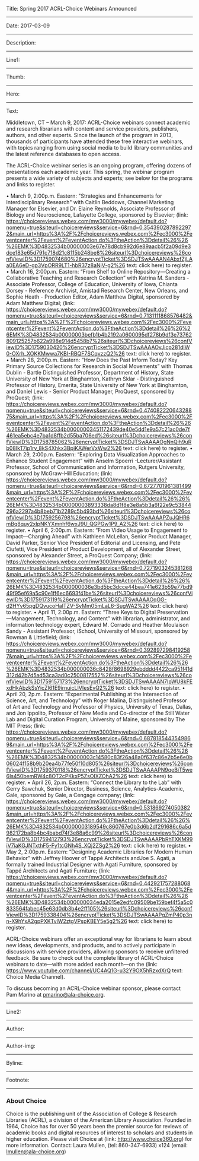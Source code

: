 Title: Spring 2017 ACRL-Choice Webinars Announced

----

Date: 2017-03-09

----

Description: 

----

Line1: 

----

Thumb: 

----

Hero: 

----

Text: 

Middletown, CT – March 9, 2017: ACRL-Choice webinars connect academic and research librarians with content and service providers, publishers, authors, and other experts.  Since the launch of the program in 2013, thousands of participants have attended these free interactive webinars, with topics ranging from using social media to build library communities and the latest reference databases to open access.  

The ACRL-Choice webinar series is an ongoing program, offering dozens of presentations each academic year.  This spring, the webinar program presents a wide variety of subjects and experts; see below for the programs and links to register.

•	March 9, 2:00p.m. Eastern: "Strategies and Enhancements for Interdisciplinary Research" with Caitlin Beddows, Channel Marketing Manager for Elsevier, and Dr. Elaine Reynolds, Associate Professor of Biology and Neuroscience, Lafayette College, sponsored by Elsevier; (link: https://choicereviews.webex.com/mw3000/mywebex/default.do?nomenu=true&siteurl=choicereviews&service=6&rnd=0.3543902878922972&main_url=https%3A%2F%2Fchoicereviews.webex.com%2Fec3000%2Feventcenter%2Fevent%2FeventAction.do%3FtheAction%3Ddetail%26%26%26EMK%3D4832534b00000003e67e78d8cb992d6e89aacb5f2a09d9e3dce183e65d791c718d21c8115b248be8%26siteurl%3Dchoicereviews%26confViewID%3D1759074680%26encryptTicket%3DSDJTSwAAAAN4AbxfZjLAa0EA6eD-gp3VpORR9LT1-hbR37z8aNjV-g2%26  text: click here) to register. 
•	March 16, 2:00p.m. Eastern: “From Shelf to Online Repository—Creating a Collaborative Teaching and Research Collection” with Katrina M. Sanders - Associate Professor, College of Education, University of Iowa, Chianta Dorsey - Reference Archivist, Amistad Research Center, New Orleans, and Sophie Heath - Production Editor, Adam Matthew Digital, sponsored by Adam Matthew Digital; (link: https://choicereviews.webex.com/mw3000/mywebex/default.do?nomenu=true&siteurl=choicereviews&service=6&rnd=0.7131111868576482&main_url=https%3A%2F%2Fchoicereviews.webex.com%2Fec3000%2Feventcenter%2Fevent%2FeventAction.do%3FtheAction%3Ddetail%26%26%26EMK%3D4832534b00000003befb1b4b2192a0600095df278b9df3e73762809125257b622a998e914d5458b7%26siteurl%3Dchoicereviews%26confViewID%3D1759030420%26encryptTicket%3DSDJTSwAAAAOvJicp281dIW0-OXrh_XOKKMwwa7KBI-RBQF7SCqvzzQ2%26 text: click here) to register.
•	March 28, 2:00p.m. Eastern: “How Does the Past Inform Today? Key Primary Source Collections for Research in Social Movements” with Thomas Dublin - Bartle Distinguished Professor, Department of History, State University of New York at Binghamton, Kathryn Sklar - Distinguished Professor of History, Emerita, State University of New York at Binghamton, and Daniel Lewis - Senior Product Manager, ProQuest, sponsored by ProQuest; (link: https://choicereviews.webex.com/mw3000/mywebex/default.do?nomenu=true&siteurl=choicereviews&service=6&rnd=0.47408222064328875&main_url=https%3A%2F%2Fchoicereviews.webex.com%2Fec3000%2Feventcenter%2Fevent%2FeventAction.do%3FtheAction%3Ddetail%26%26%26EMK%3D4832534b00000003451172439de40e5dd1e9a57c21ac0de7f461ea5ebc4e7ba1d8ffb2d55ba706ed%26siteurl%3Dchoicereviews%26confViewID%3D1758785062%26encryptTicket%3DSDJTSwAAAAOgNnQih9uRb08IkT7ip1rv_8kS4Xhkx3BpjKAWerVxWw2%26 text: click here) to register.
•	March 29, 2:00p.m. Eastern: “Exploring Data Visualization Approaches to Enhance Student Engagement” with Anselm Spoerri -Lecturer/Assistant Professor, School of Communication and Information, Rutgers University, sponsored by McGraw-Hill Education; (link: https://choicereviews.webex.com/mw3000/mywebex/default.do?nomenu=true&siteurl=choicereviews&service=6&rnd=0.6727701961381499&main_url=https%3A%2F%2Fchoicereviews.webex.com%2Fec3000%2Feventcenter%2Fevent%2FeventAction.do%3FtheAction%3Ddetail%26%26%26EMK%3D4832534b00000003893338da8d1f8e3e8a5b3a6f22e9c53844296a2297a4b8beb71b2289c5b493bd%26siteurl%3Dchoicereviews%26confViewID%3D1759256798%26encryptTicket%3DSDJTSwAAAAPZuJQHR6mBq8quy2xIpNKYXmnhf6wxJ9U_QGPGw1P9_A2%26 text: click here) to register.
•	April 6, 2:00p.m. Eastern: “From Video Usage to Engagement to Impact—Charging Ahead” with Kathleen McLellan, Senior Product Manager, David Parker, Senior Vice President of Editorial and Licensing, and Pete Ciufetti, Vice President of Product Development, all of Alexander Street, sponsored by Alexander Street, a ProQuest Company; (link: https://choicereviews.webex.com/mw3000/mywebex/default.do?nomenu=true&siteurl=choicereviews&service=6&rnd=0.7271903245381268&main_url=https%3A%2F%2Fchoicereviews.webex.com%2Fec3000%2Feventcenter%2Fevent%2FeventAction.do%3FtheAction%3Ddetail%26%26%26EMK%3D4832534b000000036e3bd5bc3dcce44bea741e623b59e77bd949f95ef69a5c90e1ff6ec6693f41be%26siteurl%3Dchoicereviews%26confViewID%3D1759173119%26encryptTicket%3DSDJTSwAAAAOqGG-d2HYv65pgDQvucoHalTZV-SyMm05mLaL6-SugWA2%26 text: click here) to register.
•	April 11, 2:00p.m. Eastern: “Three Keys to Digital Preservation—Management, Technology, and Content” with librarian, administrator, and information technology expert, Edward M. Corrado and Heather Moulaison Sandy - Assistant Professor, iSchool, University of Missouri, sponsored by Rowman & Littlefield; (link: https://choicereviews.webex.com/mw3000/mywebex/default.do?nomenu=true&siteurl=choicereviews&service=6&rnd=0.3928972984192587&main_url=https%3A%2F%2Fchoicereviews.webex.com%2Fec3000%2Feventcenter%2Fevent%2FeventAction.do%3FtheAction%3Ddetail%26%26%26EMK%3D4832534b000000036c8428f8698929ebdddd4422ca951f41d312d42b7d5ad53ca3ad0c2500817552%26siteurl%3Dchoicereviews%26confViewID%3D1759157173%26encryptTicket%3DSDJTSwAAAAN7IpWU8kFExdHkAbzkSsYicZI61E9irnuicLIVIesEvQ2%26 text: click here) to register.
•	April 20, 2p.m. Eastern: “Experimental Publishing at the Intersection of Science, Art, and Technology” with Roger Malina, Distinguished Professor of Art and Technology and Professor of Physics, University of Texas, Dallas, and Jon Ippolito, Professor of New Media and Co-director of the Still Water Lab and Digital Curation Program, University of Maine, sponsored by The MIT Press; (link: https://choicereviews.webex.com/mw3000/mywebex/default.do?nomenu=true&siteurl=choicereviews&service=6&rnd=0.6878185443549869&main_url=https%3A%2F%2Fchoicereviews.webex.com%2Fec3000%2Feventcenter%2Fevent%2FeventAction.do%3FtheAction%3Ddetail%26%26%26EMK%3D4832534b00000003c14580c83f26a48a0f637c86e2b5e6e0b06024f158b9b20ea4b77fe50f10d805%26siteurl%3Dchoicereviews%26confViewID%3D1759370118%26encryptTicket%3DSDJTSwAAAAPN9qeBiT5we6Is450bemRW4c8OT2cPKkxP5ZsOIXZOhA2%26 text: click here) to register.
•	April 26, 2p.m. Eastern: “Connect the Library to the Lab” with Gerry Sawchuk, Senior Director, Business, Science, Analytics-Academic, Gale, sponsored by Gale, a Cengage company; (link: https://choicereviews.webex.com/mw3000/mywebex/default.do?nomenu=true&siteurl=choicereviews&service=6&rnd=0.531869274050382&main_url=https%3A%2F%2Fchoicereviews.webex.com%2Fec3000%2Feventcenter%2Fevent%2FeventAction.do%3FtheAction%3Ddetail%26%26%26EMK%3D4832534b00000003189549c860767e0b3d6b2df291686c6a5d982172ba8b4bc4babd74f3e88a6c99%26siteurl%3Dchoicereviews%26confViewID%3D1759412793%26encryptTicket%3DSDJTSwAAAAPbRhTXKM99iV7iaKGJNTxthF5-Fy1tcGNh4S_XQj2ZSg2%26 text: click here) to register.
•	May 2, 2:00p.m. Eastern: “Designing Academic Libraries for Modern Human Behavior” with Jeffrey Hoover of Tappé Architects andJoe S. Agati, a formally trained Industrial Designer with Agati Furniture, sponsored by Tappé Architects and Agati Furniture; (link: https://choicereviews.webex.com/mw3000/mywebex/default.do?nomenu=true&siteurl=choicereviews&service=6&rnd=0.4429217572880684&main_url=https%3A%2F%2Fchoicereviews.webex.com%2Fec3000%2Feventcenter%2Fevent%2FeventAction.do%3FtheAction%3Ddetail%26%26%26EMK%3D4832534b000000034eda2015e2edfc09509be159bef4f5a5c0833564fabec45e63d0db3b4e2ff105%26siteurl%3Dchoicereviews%26confViewID%3D1759338404%26encryptTicket%3DSDJTSwAAAAPgZmP40p3nn-X9hYxA2gpPXKTvlW2ztgVPspKBEY5e5g2%26 text: click here) to register.

ACRL-Choice webinars offer an exceptional way for librarians to learn about new ideas, developments, and products, and to actively participate in discussions with service providers, allowing sponsors to receive unfiltered feedback. Be sure to check out the  complete library of ACRL-Choice webinars to date—with more added each month—on the (link: https://www.youtube.com/channel/UC4AQ1G-u32Y9OX5hRzxdXrQ text: Choice Media Channel).

To discuss becoming an ACRL-Choice webinar sponsor, please contact Pam Marino at pmarino@ala-choice.org.

----

Line2: 

----

Author: 

----

Author-img: 

----

Byline: 

----

Footnote: 

***
### About Choice
Choice is the publishing unit of the Association of College & Research Libraries (ACRL), a division of the American Library Association. Founded in 1964, Choice has for over 50 years been the premier source for reviews of academic books and digital resources of interest to scholars and students in higher education. Please visit Choice at (link: http://www.choice360.org) for more information.
Contact: Laura Mullen, (tel: 860-347-6933) x124​
(email: lmullen@ala-choice.org)